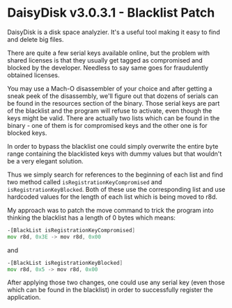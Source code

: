 DaisyDisk v3.0.3.1 - Blacklist Patch
==============
DaisyDisk is a disk space analyzier. It's a useful tool making it easy to find and delete big files.

There are quite a few serial keys available online, but the problem with shared licenses is that they usually get tagged as compromised and blocked by the developer. Needless to say same goes for fraudulently obtained licenses.

You may use a Mach-O disassembler of your choice and after getting a sneak peek of the disassembly, we'll figure out that dozens of serials can be found in the resources section of the binary. Those serial keys are part of the blacklist and the program will refuse to activate, even though the keys might be valid. There are actually two lists which can be found in the binary - one of them is for compromised keys and the other one is for blocked keys.

In order to bypass the blacklist one could simply overwrite the entire byte range containing the blacklisted keys with dummy values but that wouldn't be a very elegant solution.

Thus we simply search for references to the beginning of each list and find two method called `isRegistrationKeyCompromised` and `isRegistrationKeyBlocked`. Both of these use the corresponding list and use hardcoded values for the length of each list which is being moved to r8d.

My approach was to patch the move command to trick the program into thinking the blacklist has a length of 0 bytes which means:

```asm
-[BlackList isRegistrationKeyCompromised]
mov r8d, 0x3E -> mov r8d, 0x00
```

and

```asm
-[BlackList isRegistrationKeyBlocked]
mov r8d, 0x5 -> mov r8d, 0x00
```

After applying those two changes, one could use any serial key (even those which can be found in the blacklist) in order to successfully register the application.

